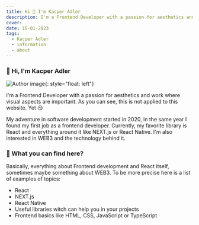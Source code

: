 ```yaml
---
title: Hi 👋 I'm Kacper Adler
description: I'm a Frontend Developer with a passion for aesthetics and work where visual aspects are important.
cover:
date: 15-01-2023
tags:
  - Kacper Adler
  - information
  - about
---
```


### 👋 Hi, I'm Kacper Adler

![Author image](/author/author_250.jpg){: style="float: left"}

I'm a Frontend Developer with a passion for aesthetics and work where visual aspects are important. As you can see, this is not applied to this website. Yet 😏

My adventure in software development started in 2020, in the same year I found my first job as a frontend developer. Currently, my favorite library is React and everything around it like NEXT.js or React Native. I'm also interested in WEB3 and the technology behind it.

### 🤔 What you can find here?

Basically, everything about Frontend development and React itself, sometimes maybe something about WEB3. To be more precise here is a list of examples of topics:

- React
- NEXT.js
- React Native
- Useful libraries witch can help you in your projects
- Frontend basics like HTML, CSS, JavaScript or TypeScript
